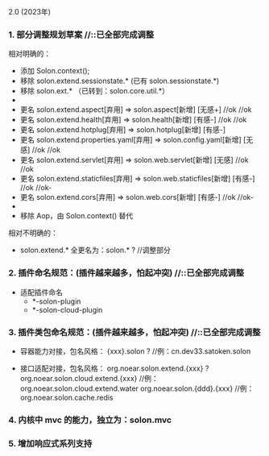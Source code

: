 2.0 (2023年)


### 1. 部分调整规划草案 //::已全部完成调整

相对明确的：

* 添加 Solon.context();
* 移除 solon.extend.sessionstate.* (已有 solon.sessionstate.*) 
* 移除 solon.ext.* （已转到：solon.core.util.*）
* 
* 更名 solon.extend.aspect[弃用]          => solon.aspect[新增]          [无感+] //ok //ok
* 更名 solon.extend.health[弃用]          => solon.health[新增]          [有感-] //ok //ok
* 更名 solon.extend.hotplug[弃用]         => solon.hotplug[新增]         [有感-]
* 更名 solon.extend.properties.yaml[弃用] => solon.config.yaml[新增]     [无感]  //ok //ok
* 更名 solon.extend.servlet[弃用]         => solon.web.servlet[新增]     [无感]  //ok //ok
* 更名 solon.extend.staticfiles[弃用]     => solon.web.staticfiles[新增] [有感-] //ok //ok-
* 更名 solon.extend.cors[弃用]            => solon.web.cors[新增]        [有感-] //ok //ok-
* 
* 移除 Aop，由 Solon.context() 替代 

相对不明确的：

* solon.extend.* 全更名为：solon.* ? //调整部分


### 2. 插件命名规范：(插件越来越多，怕起冲突) //::已全部完成调整

* 适配插件命名
  * *-solon-plugin
  * *-solon-cloud-plugin

### 3. 插件类包命名规范：(插件越来越多，怕起冲突) //::已全部完成调整

* 容器能力对接，包名风格：
{xxx}.solon ?                      //例：cn.dev33.satoken.solon

* 接口适配对接，包名风格：
org.noear.solon.extend.{xxx} ?
org.noear.solon.cloud.extend.{xxx}  //例：org.noear.solon.cloud.extend.water
org.noear.solon.{ddd}.{xxx}         //例：org.noear.solon.cache.redis


### 4. 内核中 mvc 的能力，独立为：solon.mvc


### 5. 增加响应式系列支持
